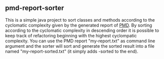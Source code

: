 ## pmd-report-sorter

This is a simple java project to sort classes and methods according to the cyclomatic complexity given by the generated report of [PMD](https://pmd.github). By sorting according to the cyclomatic complexity in descending order it is possible to keep track of refactoring beginning with the highest cyclompatic complexity. You can use the PMD report "my-report.txt" as command line argument and the sorter will sort and generate the sorted result into a file named "my-report-sorted.txt" (it simply adds -sorted to the end).
